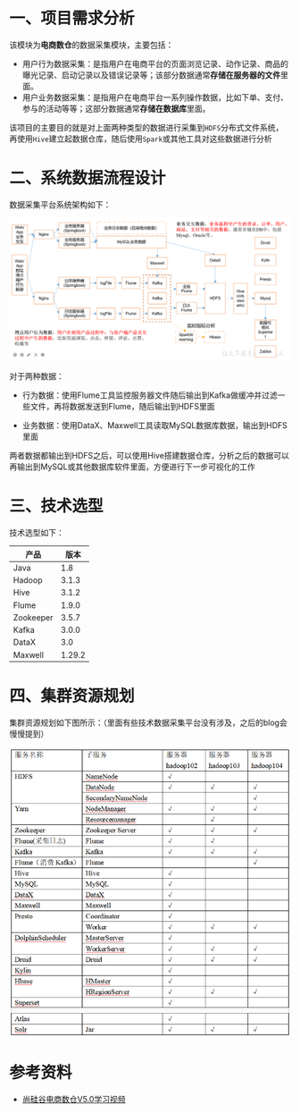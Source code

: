 # 一、项目需求分析



该模块为**电商数仓**的数据采集模块，主要包括：

- 用户行为数据采集：是指用户在电商平台的页面浏览记录、动作记录、商品的曝光记录、启动记录以及错误记录等；该部分数据通常**存储在服务器的文件**里面。
- 用户业务数据采集：是指用户在电商平台一系列操作数据，比如下单、支付、参与的活动等等；这部分数据通常**存储在数据库**里面。



该项目的主要目的就是对上面两种类型的数据进行采集到`HDFS`分布式文件系统，再使用`Hive`建立起数据仓库，随后使用`Spark`或其他工具对这些数据进行分析



# 二、系统数据流程设计

数据采集平台系统架构如下：

![](./img/微信截图_20220527202122.png)

对于两种数据：

- 行为数据：使用Flume工具监控服务器文件随后输出到Kafka做缓冲并过滤一些文件，再将数据发送到Flume，随后输出到HDFS里面

- 业务数据：使用DataX、Maxwell工具读取MySQL数据库数据，输出到HDFS里面

两者数据都输出到HDFS之后，可以使用Hive搭建数据仓库，分析之后的数据可以再输出到MySQL或其他数据库软件里面，方便进行下一步可视化的工作



# 三、技术选型

技术选型如下：

| 产品      | 版本   |
| --------- | ------ |
| Java      | 1.8    |
| Hadoop    | 3.1.3  |
| Hive      | 3.1.2  |
| Flume     | 1.9.0  |
| Zookeeper | 3.5.7  |
| Kafka     | 3.0.0  |
| DataX     | 3.0    |
| Maxwell   | 1.29.2 |



# 四、集群资源规划

集群资源规划如下图所示：（里面有些技术数据采集平台没有涉及，之后的blog会慢慢提到）

![](./img/微信截图_20220527202809.png)







# 参考资料

- [尚硅谷电商数仓V5.0学习视频](https://www.bilibili.com/video/BV1nf4y1F7Bn)
